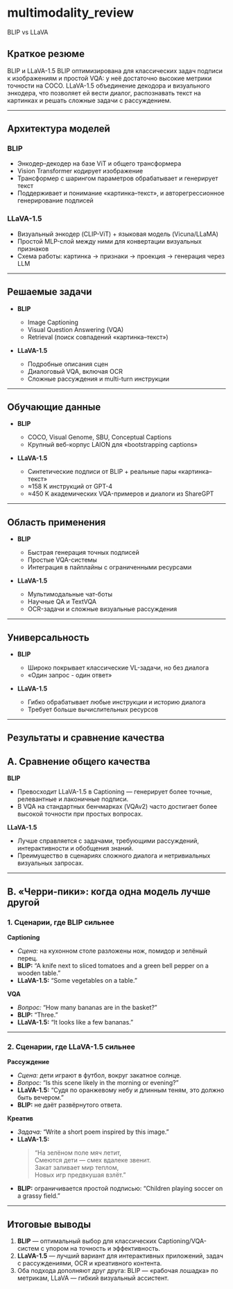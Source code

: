# multimodality_review
BLIP vs LLaVA
## Краткое резюме

BLIP и LLaVA-1.5 
BLIP оптимизирована для классических задач подписи к изображениям и простой VQA: у неё достаточно высокие метрики точности на COCO.
LLaVA-1.5 объединение декодора и визуального энкодера, что позволяет ей вести диалог, распознавать текст на картинках и решать сложные задачи с рассуждением. 

---

## Архитектура моделей

### BLIP  
- Энкодер–декодер на базе ViT и общего трансформера  
- Vision Transformer кодирует изображение  
- Трансформер с шарингом параметров обрабатывает и генерирует текст  
- Поддерживает и понимание «картинка–текст», и авторегрессионное генерирование подписей

### LLaVA-1.5  
- Визуальный энкодер (CLIP-ViT) + языковая модель (Vicuna/LLaMA)  
- Простой MLP-слой между ними для конвертации визуальных признаков  
- Схема работы: картинка → признаки → проекция → генерация через LLM

---

## Решаемые задачи

- **BLIP**  
  - Image Captioning  
  - Visual Question Answering (VQA)  
  - Retrieval (поиск совпадений «картинка–текст»)

- **LLaVA-1.5**  
  - Подробные описания сцен  
  - Диалоговый VQA, включая OCR  
  - Сложные рассуждения и multi-turn инструкции

---

## Обучающие данные

- **BLIP**  
  - COCO, Visual Genome, SBU, Conceptual Captions  
  - Крупный веб-корпус LAION для «bootstrapping captions»

- **LLaVA-1.5**  
  - Синтетические подписи от BLIP + реальные пары «картинка–текст»  
  - ≈158 K инструкций от GPT-4  
  - ≈450 K академических VQA-примеров и диалоги из ShareGPT

---

## Область применения

- **BLIP**  
  - Быстрая генерация точных подписей  
  - Простые VQA-системы  
  - Интеграция в пайплайны с ограниченными ресурсами

- **LLaVA-1.5**  
  - Мультимодальные чат-боты  
  - Научные QA и TextVQA  
  - OCR-задачи и сложные визуальные рассуждения

---

## Универсальность

- **BLIP**  
  - Широко покрывает классические VL-задачи, но без диалога  
  - «Один запрос - один ответ»

- **LLaVA-1.5**  
  - Гибко обрабатывает любые инструкции и историю диалога  
  - Требует больше вычислительных ресурсов

---

## Результаты и сравнение качества

## A. Сравнение общего качества

**BLIP**  
- Превосходит LLaVA-1.5 в Captioning — генерирует более точные, релевантные и лаконичные подписи.  
- В VQA на стандартных бенчмарках (VQAv2) часто достигает более высокой точности при простых вопросах.

**LLaVA-1.5**  
- Лучше справляется с задачами, требующими рассуждений, интерактивности и обобщения знаний.  
- Преимущество в сценариях сложного диалога и нетривиальных визуальных запросах.

---

## B. «Черри-пики»: когда одна модель лучше другой

### 1. Сценарии, где BLIP сильнее

**Captioning**  
- *Сцена:* на кухонном столе разложены нож, помидор и зелёный перец.  
- **BLIP:** “A knife next to sliced tomatoes and a green bell pepper on a wooden table.”  
- **LLaVA-1.5:** “Some vegetables on a table.”

**VQA**  
- *Вопрос:* “How many bananas are in the basket?”  
- **BLIP:** “Three.”  
- **LLaVA-1.5:** “It looks like a few bananas.”

---

### 2. Сценарии, где LLaVA-1.5 сильнее

**Рассуждение**  
- *Сцена:* дети играют в футбол, вокруг закатное солнце.  
- *Вопрос:* “Is this scene likely in the morning or evening?”  
- **LLaVA-1.5:** “Судя по оранжевому небу и длинным теням, это должно быть вечером.”  
- **BLIP:** не даёт развёрнутого ответа.

**Креатив**  
- *Задача:* “Write a short poem inspired by this image.”  
- **LLaVA-1.5:**  
  > “На зелёном поле мяч летит,  
  > Смеются дети — смех вдалеке звенит.  
  > Закат заливает мир теплом,  
  > Новых игр предвкушая взлёт.”  
- **BLIP:** ограничивается простой подписью: “Children playing soccer on a grassy field.”

---

## Итоговые выводы

1. **BLIP** — оптимальный выбор для классических Captioning/VQA-систем с упором на точность и эффективность.  
2. **LLaVA-1.5** — лучший вариант для интерактивных приложений, задач с рассуждениями, OCR и креативного контента.  
3. Оба подхода дополняют друг друга: BLIP — «рабочая лошадка» по метрикам, LLaVA — гибкий визуальный ассистент.

